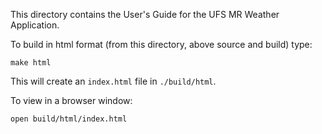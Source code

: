 This directory contains the User's Guide for the UFS MR Weather Application.
  
To build in html format (from this directory, above source and build) type:

`make html`

This will create an `index.html` file in `./build/html`.

To view in a browser window:

`open build/html/index.html`
